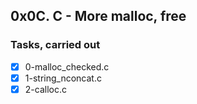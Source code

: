 ## 0x0C. C - More malloc, free
### Tasks, carried out
- [x] 0-malloc_checked.c
- [x] 1-string_nconcat.c
- [x] 2-calloc.c

